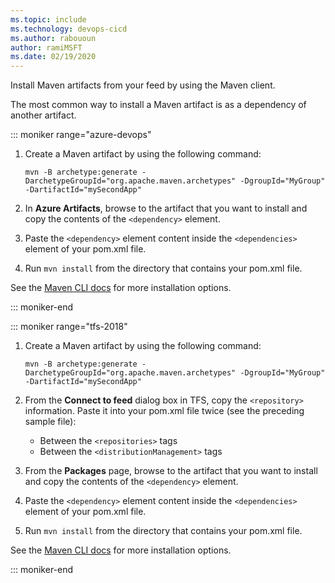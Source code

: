 ```yaml
---
ms.topic: include
ms.technology: devops-cicd
ms.author: rabououn
author: ramiMSFT
ms.date: 02/19/2020
---
```


Install Maven artifacts from your feed by using the Maven client.

The most common way to install a Maven artifact is as a dependency of another artifact.

::: moniker range="azure-devops"

1. Create a Maven artifact by using the following command: 

   ```Command
   mvn -B archetype:generate -DarchetypeGroupId="org.apache.maven.archetypes" -DgroupId="MyGroup" -DartifactId="mySecondApp"
   ```

2. In **Azure Artifacts**, browse to the artifact that you want to install and copy the contents of the `<dependency>` element.

3. Paste the `<dependency>` element content inside the `<dependencies>` element of your pom.xml file.

4. Run `mvn install` from the directory that contains your pom.xml file.

See the [Maven CLI docs](https://maven.apache.org/plugins/maven-install-plugin/usage.html) for more installation options.

::: moniker-end

::: moniker range="tfs-2018"

1. Create a Maven artifact by using the following command: 

   ```Command
   mvn -B archetype:generate -DarchetypeGroupId="org.apache.maven.archetypes" -DgroupId="MyGroup" -DartifactId="mySecondApp"
   ```

2. From the **Connect to feed** dialog box in TFS, copy the `<repository>` information. Paste it into your pom.xml file twice (see the preceding sample file):

   * Between the `<repositories>` tags
   * Between the `<distributionManagement>` tags 

3. From the **Packages** page, browse to the artifact that you want to install and copy the contents of the `<dependency>` element.

4. Paste the `<dependency>` element content inside the `<dependencies>` element of your pom.xml file.

5. Run `mvn install` from the directory that contains your pom.xml file.

See the [Maven CLI docs](https://maven.apache.org/plugins/maven-install-plugin/usage.html) for more installation options.

::: moniker-end
